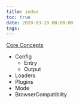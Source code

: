 ```yaml
---
title: index
toc: true
date: 2020-03-20 00:00:00
tags:
---
```


[Core Concepts](https://webpack.js.org/concepts/)
* Config
  * Entry
  * Output
* Loaders
* Plugins
* Mode
* BrowserCompatiblity

